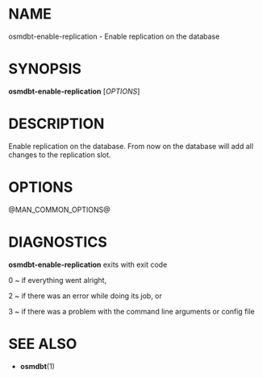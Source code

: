 
# NAME

osmdbt-enable-replication - Enable replication on the database


# SYNOPSIS

**osmdbt-enable-replication** \[*OPTIONS*\]


# DESCRIPTION

Enable replication on the database. From now on the database will add all
changes to the replication slot.


# OPTIONS

@MAN_COMMON_OPTIONS@

# DIAGNOSTICS

**osmdbt-enable-replication** exits with exit code

0
  ~ if everything went alright,

2
  ~ if there was an error while doing its job, or

3
  ~ if there was a problem with the command line arguments or config file


# SEE ALSO

* **osmdbt**(1)

